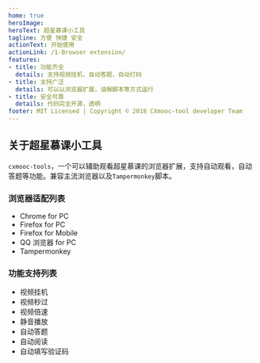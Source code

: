 ```yaml
---
home: true
heroImage: 
heroText: 超星慕课小工具
tagline: 方便 快捷 安全
actionText: 开始使用
actionLink: /1-Browser extension/
features:
- title: 功能齐全
  details: 支持视频挂机，自动答题，自动打码
- title: 支持广泛
  details: 可以以浏览器扩展，油猴脚本等方式运行
- title: 安全可靠
  details: 代码完全开源，透明
footer: MIT Licensed | Copyright © 2018 CXmooc-tool developer Team
---
```


## 关于超星慕课小工具
`cxmooc-tools`，一个可以辅助观看超星慕课的浏览器扩展，支持自动观看，自动答题等功能。兼容主流浏览器以及`Tampermonkey`脚本。

### 浏览器适配列表
 * Chrome for PC
 * Firefox for PC
 * Firefox for Mobile
 * QQ 浏览器 for PC
 * Tampermonkey

### 功能支持列表

* 视频挂机
* 视频秒过
* 视频倍速
* 静音播放
* 自动答题
* 自动阅读
* 自动填写验证码

